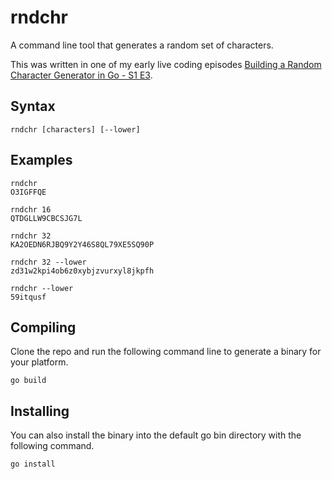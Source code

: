 # rndchr

A command line tool that generates a random set of characters.

This was written in one of my early live coding episodes [Building a Random Character Generator in Go - S1 E3](https://youtu.be/hgfwi2yPXWA).


## Syntax

```
rndchr [characters] [--lower]
```


## Examples

```
rndchr
O3IGFFQE

rndchr 16
QTDGLLW9CBCSJG7L

rndchr 32
KA2OEDN6RJBQ9Y2Y46S8QL79XE5SQ90P

rndchr 32 --lower
zd31w2kpi4ob6z0xybjzvurxyl8jkpfh

rndchr --lower
59itqusf
```


## Compiling

Clone the repo and run the following command line to generate a binary for your platform.

```
go build
```


## Installing

You can also install the binary into the default go bin directory with the following command.

```
go install
```
